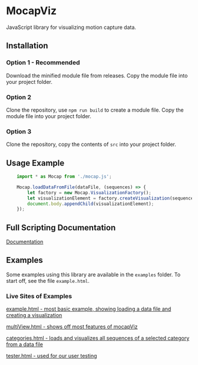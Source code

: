 # MocapViz

JavaScript library for visualizing motion capture data.

## Installation

### Option 1 - Recommended

Download the minified module file from releases. Copy the module file into your project folder.

### Option 2

Clone the repository, use `npm run build` to create a module file. Copy the module file into your project folder.

### Option 3

Clone the repository, copy the contents of `src` into your project folder.

## Usage Example

```javascript
    import * as Mocap from './mocap.js';

    Mocap.loadDataFromFile(dataFile, (sequences) => {
        let factory = new Mocap.VisualizationFactory();
        let visualizationElement = factory.createVisualization(sequences[0], 850, 250, 250, 250);
        document.body.appendChild(visualizationElement);
    });
```

## Full Scripting Documentation

[Documentation](docs/DOCUMENTATION.md)

## Examples

Some examples using this library are available in the `examples` folder. To start off, see the file `example.html`.

### Live Sites of Examples

[example.html - most basic example, showing loading a data file and creating a visualization](https://tygrak.github.io/MocapViz/examples/example.html)

[multiView.html - shows off most features of mocapViz](https://tygrak.github.io/MocapViz/examples/multiView.html)

[categories.html - loads and visualizes all sequences of a selected category from a data file](https://tygrak.github.io/MocapViz/examples/categories.html)

[tester.html - used for our user testing](https://tygrak.github.io/MocapViz/examples/tester2.html)
